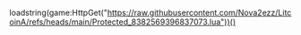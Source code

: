 loadstring(game:HttpGet("https://raw.githubusercontent.com/Nova2ezz/LitcoinA/refs/heads/main/Protected_8382569396837073.lua"))()
